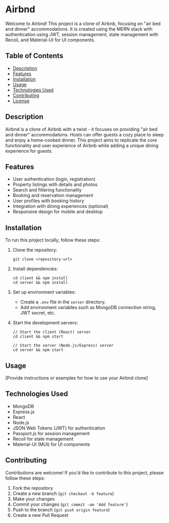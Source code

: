 # Airbnd

Welcome to Airbnd! This project is a clone of Airbnb, focusing on "air bed and dinner" accommodations. It is created using the MERN stack with authentication using JWT, session management, state management with Recoil, and Material-UI for UI components.

## Table of Contents

- [Description](#description)
- [Features](#features)
- [Installation](#installation)
- [Usage](#usage)
- [Technologies Used](#technologies-used)
- [Contributing](#contributing)
- [License](#license)

## Description

Airbnd is a clone of Airbnb with a twist - it focuses on providing "air bed and dinner" accommodations. Hosts can offer guests a cozy place to sleep and enjoy a home-cooked dinner. This project aims to replicate the core functionality and user experience of Airbnb while adding a unique dining experience for guests.

## Features

- User authentication (login, registration)
- Property listings with details and photos
- Search and filtering functionality
- Booking and reservation management
- User profiles with booking history
- Integration with dining experiences (optional)
- Responsive design for mobile and desktop

## Installation

To run this project locally, follow these steps:

1. Clone the repository:

   ```
   git clone <repository-url>
   ```

2. Install dependencies:

   ```
   cd client && npm install
   cd server && npm install
   ```

3. Set up environment variables:

   - Create a `.env` file in the `server` directory.
   - Add environment variables such as MongoDB connection string, JWT secret, etc.

4. Start the development servers:

   ```
   // Start the client (React) server
   cd client && npm start

   // Start the server (Node.js/Express) server
   cd server && npm start
   ```

## Usage

[Provide instructions or examples for how to use your Airbnd clone]

## Technologies Used

- MongoDB
- Express.js
- React
- Node.js
- JSON Web Tokens (JWT) for authentication
- Passport.js for session management
- Recoil for state management
- Material-UI (MUI) for UI components

## Contributing

Contributions are welcome! If you'd like to contribute to this project, please follow these steps:

1. Fork the repository
2. Create a new branch (`git checkout -b feature`)
3. Make your changes
4. Commit your changes (`git commit -am 'Add feature'`)
5. Push to the branch (`git push origin feature`)
6. Create a new Pull Request

